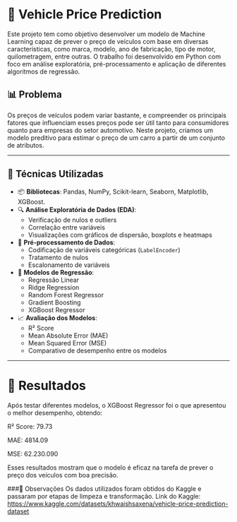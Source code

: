# 🚗 Vehicle Price Prediction

Este projeto tem como objetivo desenvolver um modelo de Machine Learning capaz de prever o preço de veículos com base em diversas características, como marca, modelo, ano de fabricação, tipo de motor, quilometragem, entre outras. O trabalho foi desenvolvido em Python com foco em análise exploratória, pré-processamento e aplicação de diferentes algoritmos de regressão.

## 📊 Problema

Os preços de veículos podem variar bastante, e compreender os principais fatores que influenciam esses preços pode ser útil tanto para consumidores quanto para empresas do setor automotivo. Neste projeto, criamos um modelo preditivo para estimar o preço de um carro a partir de um conjunto de atributos.

---

## 🧠 Técnicas Utilizadas

- 📦 **Bibliotecas**: Pandas, NumPy, Scikit-learn, Seaborn, Matplotlib, XGBoost.
- 🔍 **Análise Exploratória de Dados (EDA)**:
  - Verificação de nulos e outliers
  - Correlação entre variáveis
  - Visualizações com gráficos de dispersão, boxplots e heatmaps
- 🧹 **Pré-processamento de Dados**:
  - Codificação de variáveis categóricas (`LabelEncoder`)
  - Tratamento de nulos
  - Escalonamento de variáveis
- 🔨 **Modelos de Regressão**:
  - Regressão Linear
  - Ridge Regression
  - Random Forest Regressor
  - Gradient Boosting
  - XGBoost Regressor
- 📈 **Avaliação dos Modelos**:
  - R² Score
  - Mean Absolute Error (MAE)
  - Mean Squared Error (MSE)
  - Comparativo de desempenho entre os modelos

---


# 🔎 Resultados
Após testar diferentes modelos, o XGBoost Regressor foi o que apresentou o melhor desempenho, obtendo:

R² Score: 79.73

MAE: 4814.09

MSE: 62.230.090

Esses resultados mostram que o modelo é eficaz na tarefa de prever o preço dos veículos com boa precisão.


###📌 Observações
Os dados utilizados foram obtidos do Kaggle e passaram por etapas de limpeza e transformação.
Link do Kaggle: https://www.kaggle.com/datasets/khwaishsaxena/vehicle-price-prediction-dataset




